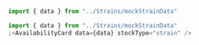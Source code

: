 ```jsx noeditor
import { data } from "../Strains/mockStrainData"
```

```jsx
import { data } from "../Strains/mockStrainData"
;<AvailabilityCard data={data} stockType="strain" />
```
